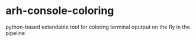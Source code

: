 # arh-console-coloring
python-based extendable tool for coloring terminal oputput on the fly in the pipeline
